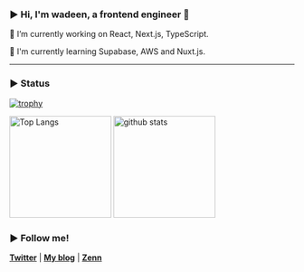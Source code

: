 ### ▶︎ Hi, I'm wadeen, a frontend engineer 🙌
<p>🔭 I’m currently working on React, Next.js, TypeScript.</p>
<p>🌱 I'm currently learning Supabase, AWS and Nuxt.js.</p>
<hr />

### ▶︎ Status
[![trophy](https://github-profile-trophy.vercel.app/?username=wadeen&margin-w=5)](https://github.com/wadeen/)

<p align="left"> 
  <img alt="Top Langs" height="180px" src="https://github-readme-stats.vercel.app/api/top-langs/?username=wadeen&layout=compact&show_icons=true" />
  <img alt="github stats" height="180px" src="https://github-readme-stats.vercel.app/api?username=wadeen" />
</p>

### ▶︎ Follow me!
**[Twitter](https://twitter.com/wadeen_net)** | **[My blog](https://wadeen.net)** | **[Zenn](https://zenn.dev/wadeen)**
